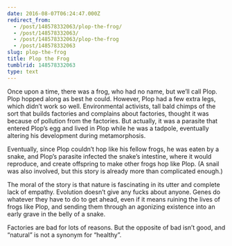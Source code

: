 ```yaml
---
date: 2016-08-07T06:24:47.000Z
redirect_from:
  - /post/148578332063/plop-the-frog/
  - /post/148578332063/
  - /post/148578332063/plop-the-frog
  - /post/148578332063
slug: plop-the-frog
title: Plop the Frog
tumblrid: 148578332063
type: text
---
```

<p>Once upon a time, there was a frog, who had no name, but we&rsquo;ll call
Plop.  Plop hopped along as best he could. However, Plop had a few
extra legs, which didn&rsquo;t work so well. Environmental activists, tall
bald chimps of the sort that builds factories and complains about
factories, thought it was because of pollution from the factories.
But actually, it was a parasite that entered Plop&rsquo;s egg and lived in
Plop while he was a tadpole, eventually altering his development
during metamorphosis.</p>

<p>Eventually, since Plop couldn&rsquo;t hop like his fellow frogs, he was
eaten by a snake, and Plop&rsquo;s parasite infected the snake&rsquo;s intestine,
where it would reproduce, and create offspring to make other frogs hop
like Plop.  (A snail was also involved, but this story is already more
than complicated enough.)</p>

<p>The moral of the story is that nature is fascinating in its utter and
complete lack of empathy.  Evolution doesn&rsquo;t give any fucks about
anyone.  Genes do whatever they have to do to get ahead, even if it
means ruining the lives of frogs like Plop, and sending them through
an agonizing existence into an early grave in the belly of a snake.</p>

<p>Factories are bad for lots of reasons.  But the opposite of bad isn&rsquo;t
good, and &ldquo;natural&rdquo; is not a synonym for &ldquo;healthy&rdquo;.</p>
